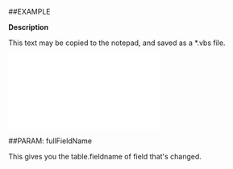 

##EXAMPLE

**Description**

This text may be copied to the notepad, and saved as a *.vbs file.

![](../../Examples/vbs/ClientScript.OnCurrentContactFieldChanged.vbs.txt)







##PARAM: fullFieldName


This gives you the table.fieldname of field that's changed.




